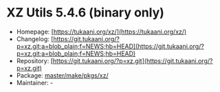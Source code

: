 # XZ Utils 5.4.6 (binary only)
 - Homepage: [https://tukaani.org/xz/](https://tukaani.org/xz/)
 - Changelog: [https://git.tukaani.org/?p=xz.git;a=blob_plain;f=NEWS;hb=HEAD](https://git.tukaani.org/?p=xz.git;a=blob_plain;f=NEWS;hb=HEAD)
 - Repository: [https://git.tukaani.org/?p=xz.git](https://git.tukaani.org/?p=xz.git)
 - Package: [master/make/pkgs/xz/](https://github.com/Freetz-NG/freetz-ng/tree/master/make/pkgs/xz/)
 - Maintainer: -

